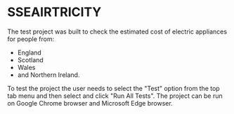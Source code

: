 # SSEAIRTRICITY

The test project was built to check the estimated cost of electric appliances for people from:
- England
- Scotland
- Wales
- and Northern Ireland.

To test the project the user needs to select the "Test" option from the top tab menu and then select and click "Run All Tests".
The project can be run on Google Chrome browser and Microsoft Edge browser.
